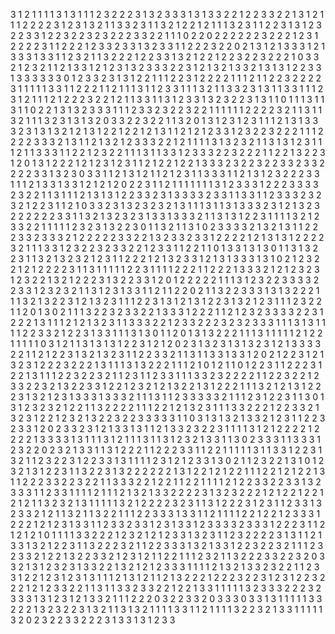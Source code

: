 3
1
2
1
1
1
1
3
1
3
1
1
1
2
3
2
2
2
3
1
3
2
3
3
3
1
3
1
3
3
2
2
1
2
2
3
3
2
2
1
3
1
2
1
1
1
2
2
2
2
3
1
2
3
1
3
2
1
1
3
3
2
3
1
1
3
2
1
2
2
1
2
1
1
1
3
2
3
1
1
2
2
3
1
3
1
2
3
2
2
3
3
1
2
2
3
2
2
3
2
3
2
2
2
3
3
2
2
1
1
1
0
2
2
0
2
2
2
2
2
2
3
2
2
2
1
2
3
1
2
2
2
2
3
1
1
2
2
2
1
2
3
3
2
3
3
1
3
2
3
3
1
1
2
2
2
3
2
2
0
2
1
3
1
2
1
3
3
3
1
2
1
3
3
3
1
3
3
1
1
2
3
2
1
1
3
2
2
2
1
2
2
3
3
1
3
2
1
2
2
1
2
2
3
2
2
3
2
2
2
1
0
3
3
2
1
2
3
2
1
1
2
1
3
3
1
2
1
2
3
1
3
2
3
3
3
2
2
3
1
2
1
3
2
1
3
3
2
1
3
1
3
1
2
2
3
3
1
3
3
3
3
3
3
0
1
2
3
3
2
3
1
3
1
2
2
1
1
1
2
2
3
1
2
2
2
2
1
1
1
2
1
1
2
2
3
2
2
2
2
3
1
1
1
1
1
3
3
1
1
2
2
2
1
1
2
1
1
1
3
1
1
2
3
3
1
1
1
3
2
1
1
3
3
2
3
1
3
1
1
3
3
1
1
1
2
3
1
2
1
1
1
2
1
2
2
2
3
2
2
1
2
1
1
3
3
1
1
3
1
2
3
3
1
3
2
3
2
2
3
1
3
1
1
0
1
1
1
3
1
1
3
1
1
0
2
2
1
3
1
3
2
3
3
3
1
1
1
2
3
3
2
3
2
2
3
2
2
1
1
1
1
1
1
2
2
2
2
3
2
1
1
3
1
1
3
2
1
1
1
3
2
3
1
3
1
3
2
0
3
3
2
2
3
2
2
1
1
3
2
0
1
3
1
2
3
1
2
3
1
1
1
2
1
3
1
3
3
3
2
3
1
3
1
3
2
1
2
1
3
1
2
2
1
2
2
1
2
1
3
1
1
2
1
2
1
2
3
3
1
2
3
2
2
3
2
2
2
1
1
1
2
2
2
2
3
3
3
2
1
3
1
1
2
1
3
2
1
2
3
3
3
2
2
1
2
1
1
1
1
3
1
3
2
3
2
1
1
3
1
3
1
2
3
1
1
1
2
1
1
3
3
3
1
1
2
2
1
2
3
2
2
1
1
1
3
1
1
3
3
1
2
3
3
3
2
2
3
2
2
2
1
1
2
2
1
3
2
2
3
1
2
0
1
3
1
2
2
2
1
2
1
2
3
1
2
3
1
1
2
1
2
2
1
2
2
1
3
3
3
2
3
2
2
3
2
2
3
3
2
3
3
2
2
2
2
3
3
1
3
2
3
0
3
3
1
1
2
1
3
1
2
1
1
2
1
2
3
1
1
3
3
3
1
1
2
1
3
1
2
3
2
2
2
3
3
1
1
1
2
1
3
3
1
3
3
1
2
1
2
1
2
0
2
2
3
1
1
2
1
1
1
1
1
1
1
3
1
2
3
3
3
1
2
2
2
3
3
3
3
2
3
2
2
1
1
3
1
1
1
2
1
3
1
3
1
2
2
3
3
2
3
1
3
3
3
3
2
3
3
1
1
3
3
1
1
2
3
3
3
2
3
2
3
2
1
2
2
3
1
1
2
1
0
3
3
2
3
1
3
2
3
2
3
2
1
3
1
1
1
3
1
1
3
1
3
3
3
2
3
1
2
1
3
2
3
2
2
2
2
2
2
3
3
1
1
3
2
1
3
2
3
2
3
1
3
3
1
3
3
3
2
1
1
3
1
3
1
2
2
3
1
1
1
1
3
2
1
2
3
3
2
2
1
1
1
1
1
2
3
2
3
1
3
2
2
3
0
1
1
3
2
1
1
3
1
0
2
3
3
3
3
2
1
3
2
1
3
1
1
2
2
2
3
3
2
3
3
3
2
1
2
2
2
2
2
3
3
2
2
1
3
2
3
3
2
3
3
1
2
2
2
2
1
2
1
3
1
3
1
2
2
2
2
3
2
1
1
1
3
3
1
2
3
2
2
3
2
3
3
2
2
1
2
3
3
1
1
2
2
1
1
0
1
3
3
1
3
1
3
0
1
1
3
1
3
2
2
3
1
1
3
2
1
3
2
3
2
1
2
3
1
1
2
2
2
1
2
1
3
2
3
3
1
2
1
3
1
3
3
3
1
3
1
0
2
1
2
3
2
2
1
2
1
2
2
2
2
3
1
1
3
1
1
1
1
1
2
2
3
1
1
1
1
2
2
2
1
1
2
2
2
1
3
3
3
2
1
2
1
2
3
2
3
1
2
3
2
2
1
3
2
1
2
2
2
3
1
3
2
2
3
3
1
2
0
1
2
2
2
2
2
1
1
1
3
1
2
3
2
2
3
3
3
3
2
2
3
3
1
2
3
2
3
2
1
1
3
1
2
3
1
3
3
1
1
2
1
1
2
2
0
2
1
1
3
2
2
3
3
3
1
3
1
3
2
2
2
1
1
1
3
2
1
3
2
2
3
1
2
1
3
2
3
1
1
1
2
2
3
1
3
1
2
1
3
1
2
2
3
1
3
2
1
2
3
1
1
1
2
3
2
2
1
1
2
0
1
3
0
2
1
1
1
3
2
2
3
2
3
3
2
2
1
3
3
3
1
2
2
2
1
1
2
1
2
3
2
3
3
3
3
2
2
3
1
2
2
2
1
3
1
1
1
2
1
2
1
3
2
3
1
1
3
3
3
2
2
1
2
3
3
2
2
2
3
2
3
2
3
3
3
1
1
1
3
1
3
1
1
1
1
2
2
3
3
2
1
2
2
3
1
3
3
1
1
1
3
1
3
0
1
1
2
0
1
3
1
3
2
2
2
1
1
1
3
1
1
1
1
1
2
1
2
2
1
1
1
1
1
0
3
1
2
1
1
3
1
3
1
3
1
2
2
3
1
2
1
2
0
2
3
1
3
2
3
1
3
1
3
2
3
1
2
1
3
3
3
3
2
2
1
1
2
1
2
2
3
1
3
2
1
3
2
3
1
1
2
2
3
3
2
1
1
3
1
1
3
3
1
3
3
1
2
0
2
1
2
2
3
1
2
1
3
2
3
1
2
2
2
3
2
2
2
1
3
1
1
1
3
1
3
2
2
2
1
1
1
2
1
0
1
2
1
1
0
1
2
2
3
1
1
2
2
2
3
1
2
2
1
3
1
1
1
2
2
3
2
2
3
2
1
1
2
3
1
1
2
3
3
1
1
1
3
3
2
3
2
2
2
2
1
1
2
2
3
2
2
1
2
3
3
2
2
3
2
1
3
2
2
3
3
1
2
2
1
2
3
2
1
2
1
3
2
2
1
3
1
2
2
2
1
1
1
3
2
1
2
1
3
1
2
2
2
3
1
3
2
1
2
3
1
3
3
3
1
3
3
3
2
1
1
1
3
1
1
2
3
3
3
3
3
2
1
1
1
2
3
1
2
2
3
1
1
3
0
1
3
1
2
3
2
3
2
1
2
2
1
1
3
2
2
2
2
1
1
1
2
2
1
2
1
3
2
3
1
1
1
3
3
2
2
2
1
2
2
3
3
2
1
3
2
3
1
2
2
1
2
3
2
1
3
2
2
3
2
2
3
3
3
3
3
1
1
0
3
1
3
1
3
2
1
3
3
2
1
2
3
1
1
2
2
3
2
3
3
1
2
0
2
3
3
2
3
1
2
1
3
3
1
3
1
1
2
1
3
3
2
3
2
2
3
1
1
1
1
3
1
2
1
2
2
2
2
1
2
2
2
2
1
3
3
3
3
1
3
1
1
1
3
1
2
1
1
1
3
1
1
3
1
2
3
2
1
3
3
1
1
3
0
2
3
3
3
1
1
3
3
3
1
2
3
2
2
0
2
3
2
1
3
3
1
1
3
1
2
2
2
1
1
2
2
2
3
3
1
1
2
2
1
1
1
1
1
3
1
1
3
3
1
2
2
3
1
3
2
1
1
2
3
2
2
3
1
2
2
3
3
1
3
1
1
1
1
2
3
1
2
1
2
3
3
1
3
0
2
1
1
2
3
2
2
1
3
1
0
1
2
3
2
1
3
1
2
2
3
1
1
3
2
2
3
1
3
2
2
2
2
2
2
1
3
1
2
2
1
2
1
2
2
1
1
1
2
2
1
2
1
2
2
1
3
1
1
2
2
2
3
3
2
2
3
2
2
1
1
3
3
3
2
2
1
2
2
1
1
2
2
1
1
1
1
2
1
2
2
3
3
2
2
3
3
1
3
2
3
3
3
1
1
2
3
3
1
1
1
1
2
1
1
1
2
1
3
2
1
3
3
2
2
2
2
3
1
3
2
3
2
2
2
1
2
1
2
2
1
2
2
1
2
1
2
1
1
3
2
3
2
1
3
1
1
1
1
1
3
2
1
2
2
2
2
3
2
3
1
1
3
1
2
2
2
3
1
2
3
1
1
2
3
3
1
3
2
3
3
2
1
2
1
1
3
2
1
1
3
2
2
1
1
1
2
2
3
3
3
1
3
3
1
1
2
1
1
1
1
2
2
1
2
2
1
2
3
3
3
1
2
2
2
1
2
1
2
3
1
3
3
1
1
2
3
3
2
3
3
1
2
3
1
3
3
1
2
3
3
3
3
2
3
3
3
1
2
2
2
3
1
1
2
1
2
1
2
1
0
1
1
1
1
3
3
2
2
2
1
2
3
2
1
2
1
2
3
3
1
3
2
3
1
1
2
3
2
2
2
2
3
1
3
1
1
2
1
3
3
1
3
2
1
2
2
3
1
1
3
2
2
2
3
2
1
1
2
2
3
3
3
1
3
2
1
3
3
1
2
2
3
2
2
3
2
1
1
1
2
3
2
3
3
2
1
2
2
1
3
2
2
3
3
2
1
2
3
1
2
1
1
2
2
1
1
1
2
3
2
1
1
3
2
2
2
3
3
2
2
3
2
0
3
3
2
1
3
1
2
3
2
3
1
3
3
2
2
1
3
2
1
2
1
2
3
3
3
1
1
1
1
2
1
3
2
1
3
3
2
3
2
2
1
1
2
3
3
1
2
2
1
2
3
1
2
3
1
3
1
1
1
2
1
3
1
2
1
1
2
1
3
2
2
2
1
2
2
2
3
2
2
3
1
2
3
1
2
2
3
2
2
2
1
2
1
2
3
3
2
2
1
1
3
1
1
3
3
2
3
3
2
2
1
2
2
1
3
3
1
1
1
1
1
3
2
3
3
3
2
2
2
3
2
3
3
3
1
3
1
2
3
1
2
1
3
3
2
1
1
1
2
2
2
0
3
2
2
3
3
2
0
3
3
3
0
3
3
1
3
1
1
1
1
1
3
3
2
2
2
1
3
2
3
2
2
3
1
3
2
1
1
3
1
3
2
1
1
1
1
3
3
1
1
2
1
1
1
1
3
2
2
3
2
1
3
3
1
1
1
1
1
3
2
0
2
3
2
2
3
3
2
2
2
3
1
3
3
1
3
1
2
3
3
